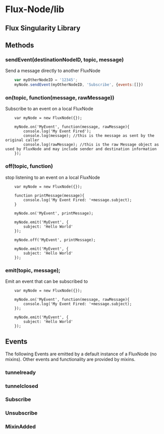 Flux-Node/lib
=========

Flux Singularity Library
---------

## Methods

### sendEvent(destinationNodeID, topic, message) 

Send a message directly to another FluxNode

```javascript
	var myOtherNodeID = '12345';
	myNode.sendEvent(myOtherNodeID, 'Subscribe', {events:[]})
```

### on(topic, function(message, rawMessage))

Subscribe to an event on a local FluxNode

```
	var myNode = new FluxNode({});
	
	myNode.on('MyEvent', function(message, rawMessage){
		console.log('My Event Fired');
		console.log(message); //this is the message as sent by the original caller
		console.log(rawMessage); //this is the raw Message object as used by FluxNode and may include sender and destination information
	});
```

### off(topic, function)

stop listening to an event on a local FluxNode

```
	var myNode = new FluxNode({});
	
	function printMessage(message){
		console.log('My Event Fired: '+message.subject);
	}
	
	myNode.on('MyEvent', printMessage);
	
	myNode.emit('MyEvent', {
		subject: 'Hello World'
	});
	
	myNode.off('MyEvent', printMessage);
	
	myNode.emit('MyEvent', {
		subject: 'Hello World'
	});
```

### emit(topic, message);

Emit an event that can be subscribed to

```
	var myNode = new FluxNode({});
	
	myNode.on('MyEvent', function(message, rawMessage){
		console.log('My Event Fired: '+message.subject);
	});
	
	myNode.emit('MyEvent', {
		subject: 'Hello World'
	});
```

## Events

The following Events are emitted by a default instance of a FluxNode (no mixins).  Other events and functionality are provided by mixins.

### tunnelready

### tunnelclosed

### Subscribe

### Unsubscribe

### MixinAdded


